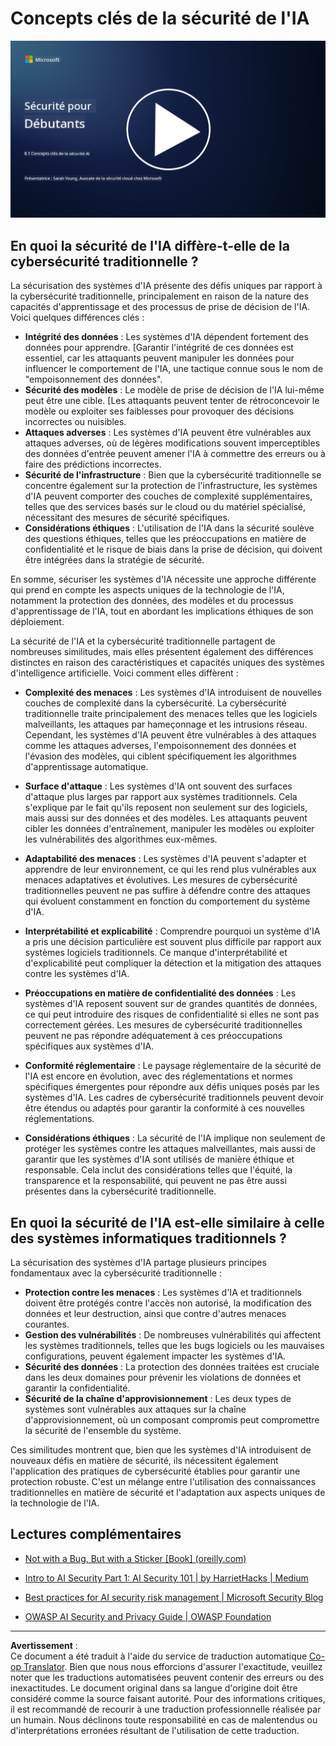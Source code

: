 <!--
CO_OP_TRANSLATOR_METADATA:
{
  "original_hash": "66b61d96936cf25d20fcb411d4ce5227",
  "translation_date": "2025-09-03T18:06:53+00:00",
  "source_file": "8.1 AI security key concepts.md",
  "language_code": "fr"
}
-->
# Concepts clés de la sécurité de l'IA

[![Regarder la vidéo](../../translated_images/8-1_placeholder.00bf95633da13ca44348bde620f848337ccbd7ae4022459eab1df7f37421ba4e.fr.png)](https://learn-video.azurefd.net/vod/player?id=ba44f5f7-9b47-462f-9aa5-13e2b71f4998)

## En quoi la sécurité de l'IA diffère-t-elle de la cybersécurité traditionnelle ?

La sécurisation des systèmes d'IA présente des défis uniques par rapport à la cybersécurité traditionnelle, principalement en raison de la nature des capacités d'apprentissage et des processus de prise de décision de l'IA. Voici quelques différences clés :

-   **Intégrité des données** : Les systèmes d'IA dépendent fortement des données pour apprendre. [Garantir l'intégrité de ces données est essentiel, car les attaquants peuvent manipuler les données pour influencer le comportement de l'IA, une tactique connue sous le nom de "empoisonnement des données".
-   **Sécurité des modèles** : Le modèle de prise de décision de l'IA lui-même peut être une cible. [Les attaquants peuvent tenter de rétroconcevoir le modèle ou exploiter ses faiblesses pour provoquer des décisions incorrectes ou nuisibles.
-   **Attaques adverses** : Les systèmes d'IA peuvent être vulnérables aux attaques adverses, où de légères modifications souvent imperceptibles des données d'entrée peuvent amener l'IA à commettre des erreurs ou à faire des prédictions incorrectes.
-   **Sécurité de l'infrastructure** : Bien que la cybersécurité traditionnelle se concentre également sur la protection de l'infrastructure, les systèmes d'IA peuvent comporter des couches de complexité supplémentaires, telles que des services basés sur le cloud ou du matériel spécialisé, nécessitant des mesures de sécurité spécifiques.
-   **Considérations éthiques** : L'utilisation de l'IA dans la sécurité soulève des questions éthiques, telles que les préoccupations en matière de confidentialité et le risque de biais dans la prise de décision, qui doivent être intégrées dans la stratégie de sécurité.

En somme, sécuriser les systèmes d'IA nécessite une approche différente qui prend en compte les aspects uniques de la technologie de l'IA, notamment la protection des données, des modèles et du processus d'apprentissage de l'IA, tout en abordant les implications éthiques de son déploiement.

La sécurité de l'IA et la cybersécurité traditionnelle partagent de nombreuses similitudes, mais elles présentent également des différences distinctes en raison des caractéristiques et capacités uniques des systèmes d'intelligence artificielle. Voici comment elles diffèrent :

- **Complexité des menaces** : Les systèmes d'IA introduisent de nouvelles couches de complexité dans la cybersécurité. La cybersécurité traditionnelle traite principalement des menaces telles que les logiciels malveillants, les attaques par hameçonnage et les intrusions réseau. Cependant, les systèmes d'IA peuvent être vulnérables à des attaques comme les attaques adverses, l'empoisonnement des données et l'évasion des modèles, qui ciblent spécifiquement les algorithmes d'apprentissage automatique.

- **Surface d'attaque** : Les systèmes d'IA ont souvent des surfaces d'attaque plus larges par rapport aux systèmes traditionnels. Cela s'explique par le fait qu'ils reposent non seulement sur des logiciels, mais aussi sur des données et des modèles. Les attaquants peuvent cibler les données d'entraînement, manipuler les modèles ou exploiter les vulnérabilités des algorithmes eux-mêmes.

- **Adaptabilité des menaces** : Les systèmes d'IA peuvent s'adapter et apprendre de leur environnement, ce qui les rend plus vulnérables aux menaces adaptatives et évolutives. Les mesures de cybersécurité traditionnelles peuvent ne pas suffire à défendre contre des attaques qui évoluent constamment en fonction du comportement du système d'IA.

- **Interprétabilité et explicabilité** : Comprendre pourquoi un système d'IA a pris une décision particulière est souvent plus difficile par rapport aux systèmes logiciels traditionnels. Ce manque d'interprétabilité et d'explicabilité peut compliquer la détection et la mitigation des attaques contre les systèmes d'IA.

- **Préoccupations en matière de confidentialité des données** : Les systèmes d'IA reposent souvent sur de grandes quantités de données, ce qui peut introduire des risques de confidentialité si elles ne sont pas correctement gérées. Les mesures de cybersécurité traditionnelles peuvent ne pas répondre adéquatement à ces préoccupations spécifiques aux systèmes d'IA.

- **Conformité réglementaire** : Le paysage réglementaire de la sécurité de l'IA est encore en évolution, avec des réglementations et normes spécifiques émergentes pour répondre aux défis uniques posés par les systèmes d'IA. Les cadres de cybersécurité traditionnels peuvent devoir être étendus ou adaptés pour garantir la conformité à ces nouvelles réglementations.

- **Considérations éthiques** : La sécurité de l'IA implique non seulement de protéger les systèmes contre les attaques malveillantes, mais aussi de garantir que les systèmes d'IA sont utilisés de manière éthique et responsable. Cela inclut des considérations telles que l'équité, la transparence et la responsabilité, qui peuvent ne pas être aussi présentes dans la cybersécurité traditionnelle.

## En quoi la sécurité de l'IA est-elle similaire à celle des systèmes informatiques traditionnels ?

La sécurisation des systèmes d'IA partage plusieurs principes fondamentaux avec la cybersécurité traditionnelle :

-   **Protection contre les menaces** : Les systèmes d'IA et traditionnels doivent être protégés contre l'accès non autorisé, la modification des données et leur destruction, ainsi que contre d'autres menaces courantes.
-   **Gestion des vulnérabilités** : De nombreuses vulnérabilités qui affectent les systèmes traditionnels, telles que les bugs logiciels ou les mauvaises configurations, peuvent également impacter les systèmes d'IA.
-   **Sécurité des données** : La protection des données traitées est cruciale dans les deux domaines pour prévenir les violations de données et garantir la confidentialité.
-   **Sécurité de la chaîne d'approvisionnement** : Les deux types de systèmes sont vulnérables aux attaques sur la chaîne d'approvisionnement, où un composant compromis peut compromettre la sécurité de l'ensemble du système.

Ces similitudes montrent que, bien que les systèmes d'IA introduisent de nouveaux défis en matière de sécurité, ils nécessitent également l'application des pratiques de cybersécurité établies pour garantir une protection robuste. C'est un mélange entre l'utilisation des connaissances traditionnelles en matière de sécurité et l'adaptation aux aspects uniques de la technologie de l'IA.

## Lectures complémentaires

- [Not with a Bug, But with a Sticker [Book] (oreilly.com)](https://www.oreilly.com/library/view/not-with-a/9781119883982/)
   
- [Intro to AI Security Part 1: AI Security 101 | by HarrietHacks | Medium](https://medium.com/@harrietfarlow/intro-to-ai-security-part-1-ai-security-101-b8662a9efe5)
   
- [Best practices for AI security risk management | Microsoft Security Blog](https://www.microsoft.com/en-us/security/blog/2021/12/09/best-practices-for-ai-security-risk-management/?WT.mc_id=academic-96948-sayoung)
   
- [OWASP AI Security and Privacy Guide | OWASP Foundation](https://owasp.org/www-project-ai-security-and-privacy-guide/)

---

**Avertissement** :  
Ce document a été traduit à l'aide du service de traduction automatique [Co-op Translator](https://github.com/Azure/co-op-translator). Bien que nous nous efforcions d'assurer l'exactitude, veuillez noter que les traductions automatisées peuvent contenir des erreurs ou des inexactitudes. Le document original dans sa langue d'origine doit être considéré comme la source faisant autorité. Pour des informations critiques, il est recommandé de recourir à une traduction professionnelle réalisée par un humain. Nous déclinons toute responsabilité en cas de malentendus ou d'interprétations erronées résultant de l'utilisation de cette traduction.